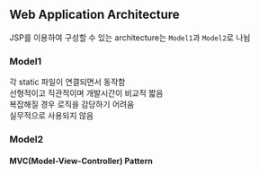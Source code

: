 ## Web Application Architecture
JSP를 이용하여 구성할 수 있는 architecture는 `Model1`과 `Model2`로 나뉨  

### Model1
각 static 파일이 연결되면서 동작함  
선형적이고 직관적이며 개발시간이 비교적 짧음  
복잡해질 경우 로직을 감당하기 어려움  
실무적으로 사용되지 않음  

### Model2

#### MVC(Model-View-Controller) Pattern

